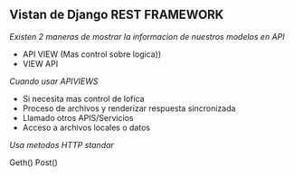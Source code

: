 ## Vistan de Django REST FRAMEWORK

*Existen 2 maneras de mostrar la informacion de nuestros modelos en API*

- API VIEW (Mas control sobre logica))
- VIEW API

*Cuando usar APIVIEWS*

- Si necesita mas control de lofica
- Proceso de archivos y renderizar respuesta sincronizada
- Llamado otros APIS/Servicios
- Acceso a archivos locales o datos

_Usa metodos HTTP standar_

Geth()
Post()